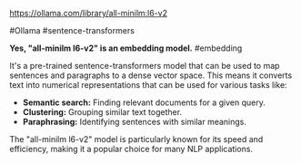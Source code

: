 https://ollama.com/library/all-minilm:l6-v2

#Ollama #sentence-transformers 

**Yes, "all-minilm l6-v2" is an embedding model.** #embedding 

It's a pre-trained sentence-transformers model that can be used to map sentences and paragraphs to a dense vector space. This means it converts text into numerical representations that can be used for various tasks like:

- **Semantic search:** Finding relevant documents for a given query.
- **Clustering:** Grouping similar text together.
- **Paraphrasing:** Identifying sentences with similar meanings.

The "all-minilm l6-v2" model is particularly known for its speed and efficiency, making it a popular choice for many NLP applications.